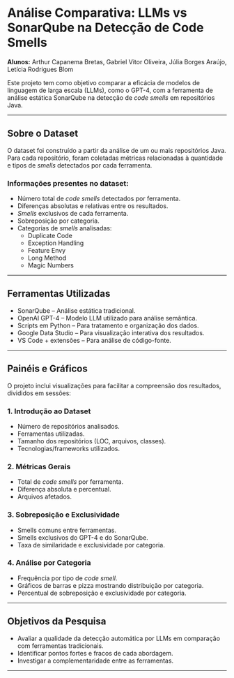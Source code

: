# Análise Comparativa: LLMs vs SonarQube na Detecção de Code Smells

**Alunos:** Arthur Capanema Bretas, Gabriel Vitor Oliveira, Júlia Borges Araújo, Letícia Rodrigues Blom

Este projeto tem como objetivo comparar a eficácia de modelos de linguagem de larga escala (LLMs), como o GPT-4, com a ferramenta de análise estática SonarQube na detecção de *code smells* em repositórios Java.

---

## Sobre o Dataset

O dataset foi construído a partir da análise de um ou mais repositórios Java. Para cada repositório, foram coletadas métricas relacionadas à quantidade e tipos de *smells* detectados por cada ferramenta.

### Informações presentes no dataset:
- Número total de *code smells* detectados por ferramenta.
- Diferenças absolutas e relativas entre os resultados.
- *Smells* exclusivos de cada ferramenta.
- Sobreposição por categoria.
- Categorias de *smells* analisadas:  
  - Duplicate Code  
  - Exception Handling  
  - Feature Envy  
  - Long Method  
  - Magic Numbers

---

## Ferramentas Utilizadas

- SonarQube – Análise estática tradicional.
- OpenAI GPT-4 – Modelo LLM utilizado para análise semântica.
- Scripts em Python – Para tratamento e organização dos dados.
- Google Data Studio – Para visualização interativa dos resultados.
- VS Code + extensões – Para análise de código-fonte.

---

## Painéis e Gráficos

O projeto inclui visualizações para facilitar a compreensão dos resultados, divididos em sessões:

### 1. Introdução ao Dataset
- Número de repositórios analisados.
- Ferramentas utilizadas.
- Tamanho dos repositórios (LOC, arquivos, classes).
- Tecnologias/frameworks utilizados.

### 2. Métricas Gerais
- Total de *code smells* por ferramenta.
- Diferença absoluta e percentual.
- Arquivos afetados.

### 3. Sobreposição e Exclusividade
- Smells comuns entre ferramentas.
- Smells exclusivos do GPT-4 e do SonarQube.
- Taxa de similaridade e exclusividade por categoria.

### 4. Análise por Categoria
- Frequência por tipo de *code smell*.
- Gráficos de barras e pizza mostrando distribuição por categoria.
- Percentual de sobreposição e exclusividade por categoria.

---

## Objetivos da Pesquisa

- Avaliar a qualidade da detecção automática por LLMs em comparação com ferramentas tradicionais.
- Identificar pontos fortes e fracos de cada abordagem.
- Investigar a complementaridade entre as ferramentas.

---
